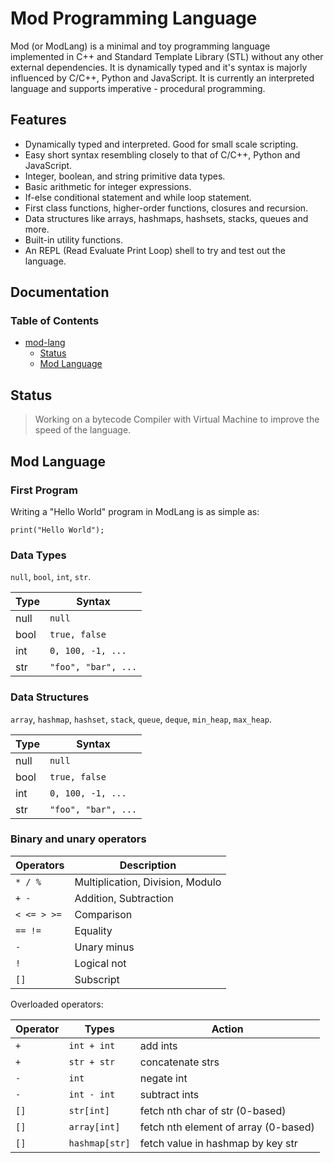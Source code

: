 # Mod Programming Language

Mod (or ModLang) is a minimal and toy programming language implemented in C++ and Standard Template Library (STL) without any other external dependencies. It is dynamically typed and it's syntax is majorly influenced by C/C++, Python and JavaScript. It is currently an interpreted language and supports imperative - procedural programming.

## Features
- Dynamically typed and interpreted. Good for small scale scripting.
- Easy short syntax resembling closely to that of C/C++, Python and JavaScript.
- Integer, boolean, and string primitive data types.
- Basic arithmetic for integer expressions.
- If-else conditional statement and while loop statement.
- First class functions, higher-order functions, closures and recursion.
- Data structures like arrays, hashmaps, hashsets, stacks, queues and more.
- Built-in utility functions.
- An REPL (Read Evaluate Print Loop) shell to try and test out the language.

## Documentation
### Table of Contents
* [mod\-lang](#mod-lang)
  * [Status](#status)
  * [Mod Language](#mod-language)

## Status
> Working on a bytecode Compiler with Virtual Machine to improve the speed of the language.

## Mod Language

### First Program
Writing a "Hello World" program in ModLang is as simple as:
```
print("Hello World");
```

### Data Types
`null`, `bool`, `int`, `str`. 

Type      | Syntax                                       
--------- | -------------------
null      | `null`                                      
bool      | `true, false`                                
int       | `0, 100, -1, ...`                            
str       | `"foo", "bar", ...`                          

### Data Structures
`array`, `hashmap`, `hashset`, `stack`, `queue`, `deque`, `min_heap`, `max_heap`.

Type      | Syntax                                       
--------- | -------------------
null      | `null`                                      
bool      | `true, false`                                
int       | `0, 100, -1, ...`                            
str       | `"foo", "bar", ...`

### Binary and unary operators

Operators      | Description
-------------- | -----------
`* / %`        | Multiplication, Division, Modulo
`+ -`          | Addition, Subtraction
`< <= > >=`    | Comparison
`== !=`        | Equality
`-`            | Unary minus
`!`            | Logical not
`[]`           | Subscript

Overloaded operators: 

Operator   | Types           | Action
---------- | --------------- | ------
`+`        | `int + int`     | add ints
`+`        | `str + str`     | concatenate strs
`-`        | `int`           | negate int
`-`        | `int - int`     | subtract ints
`[]`       | `str[int]`      | fetch nth char of str (0-based)
`[]`       | `array[int]`    | fetch nth element of array (0-based)
`[]`       | `hashmap[str]`  | fetch value in hashmap by key str
